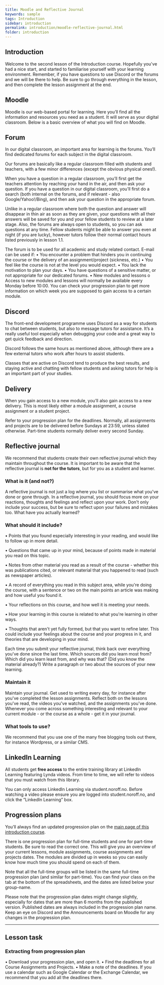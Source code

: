 ```yaml
---
title: Moodle and Reflective Journal
keywords: sample
tags: Introduction
sidebar: introduction
permalink: introduction/moodle-reflective-journal.html
folder: introduction
---
```


## Introduction

Welcome to the second lesson of the Introduction course. Hopefully you've had a nice start, and started to familiarise yourself with your learning environment. Remember, if you have questions to use Discord or the forums and we will be there to help. Be sure to go through everything in the lesson, and then complete the lesson assignment at the end.

## Moodle

Moodle is our web-based portal for learning. Here you’ll find all the information and resources you need as a student. It will serve as your digital classroom. Below is a basic overview of what you will find on Moodle.

## Forum

In our digital classroom, an important area for learning is the forums. You’ll find dedicated forums for each subject in the digital classroom.

Our forums are basically like a regular classroom filled with students and teachers, with a few minor differences (except the obvious physical ones!).

When you have a question in a regular classroom, you’ll first get the teachers attention by reaching your hand in the air, and then ask your question. If you have a question in our digital classroom, you’ll first do a search (both internal on the forums, and if relevant - also Google/Yahoo!/Bing), and then ask your question in the appropriate forum.

Unlike in a regular classroom where both the question and answer will disappear in thin air as soon as they are given, your questions with all their answers will be saved for you and your fellow students to review at a later stage. Also, the forums are always open to students, so you can ask questions at any time. Fellow students might be able to answer you even at night (if you are lucky), however tutors follow their normal contact hours listed previously in lesson 1.1.

The forum is to be used for all academic and study related contact. E-mail can be used if: • You encounter a problem that hinders you in continuing the course or the delivery of an assignment/project (sickness, etc.) • You feel like the course is not at the level you would expect. • You lack the motivation to plan your days. • You have questions of a sensitive matter, or not appropriate for our dedicated forums. • New modules and lessons o Access to new modules and lessons will normally be available every Monday before 10:00. You can check your progression plan to get more information on which week you are supposed to gain access to a certain module.

## Discord

The front-end development programme uses Discord as a way for students to chat between students, but also to message tutors for assistance. It’s a really useful tool especially when debugging your code and a great way to get quick feedback and direction.

Discord follows the same hours as mentioned above, although there are a few external tutors who work after hours to assist students.

Classes that are active on Discord tend to produce the best results, and staying active and chatting with fellow students and asking tutors for help is an important part of your studies.

## Delivery

When you gain access to a new module, you’ll also gain access to a new delivery. This is most likely either a module assignment, a course assignment or a student project.

Refer to your progression plan for the deadlines. Normally, all assignments and projects are to be delivered before Sundays at 23:59, unless stated otherwise. Part-time students normally deliver every second Sunday.

## Reflective journal

We recommend that students create their own reflective journal which they maintain throughout the course. It is important to be aware that the reflective journal is **not for the tutors**, but for you as a student and learner.

### What is it (and not?)

A reflective journal is not just a log where you list or summarise what you've done or gone through. In a reflective journal, you should focus more on your reactions, thoughts and feelings and reflect upon your work. Don't only include your success, but be sure to reflect upon your failures and mistakes too. What have you actually learned?

### What should it include?

• Points that you found especially interesting in your reading, and would like to follow up in more detail.

• Questions that came up in your mind, because of points made in material you read on this topic.

• Notes from other material you read as a result of the course - whether this was publications cited, or relevant material that you happened to read (such as newspaper articles).

• A record of everything you read in this subject area, while you're doing the course, with a sentence or two on the main points an article was making and how useful you found it.

• Your reflections on this course, and how well it is meeting your needs.

• How your learning in this course is related to what you're learning in other ways.

• Thoughts that aren't yet fully formed, but that you want to refine later. This could include your feelings about the course and your progress in it, and theories that are developing in your mind.

Each time you submit your reflective journal, think back over everything you've done since the last time. Which sources did you learn most from? Which did you learn least from, and why was that? (Did you know the material already?) Write a paragraph or two about the sources of your new learning.

### Maintain it

Maintain your journal. Get used to writing every day, for instance after you've completed the lesson assignments. Reflect both on the lessons you've read, the videos you've watched, and the assignments you've done. Whenever you come across something interesting and relevant to your current module - or the course as a whole - get it in your journal.

### What tools to use?

We recommend that you use one of the many free blogging tools out there, for instance Wordpress, or a similar CMS.

## LinkedIn Learning

All students get **free access** to the entire training library at LinkedIn Learning featuring Lynda videos. From time to time, we will refer to videos that you must watch from this library.

You can only access LinkedIn Learning via student.noroff.no. Before watching a video please ensure you are logged into student.noroff.no, and click the “LinkedIn Learning” box.

## Progression plans

You’ll always find an updated progression plan on the [main page of this introduction course](https://lms.noroff.no/mod/folder/view.php?id=14437).

There is one progression plan for full-time students and one for part-time students. Be sure to read the correct one. This will give you an overview of your current lessons, module assignments, course assignments and projects dates. The modules are divided up in weeks so you can easily know how much time you should spend on each of them.

Note that all the full-time groups will be listed in the same full-time progression plan (and similar for part-time). You can find your class on the tab at the bottom of the spreadsheets, and the dates are listed below your group-name.

Please note that the progression plan dates might change slightly, especially for dates that are more than 6 months from the published version. Published dates are always included in the progression plan name. Keep an eye on Discord and the Announcements board on Moodle for any changes in the progression plan.

<hr>

## Lesson task

### Extracting from progression plan

• Download your progression plan, and open it. • Find the deadlines for all Course Assignments and Projects. • Make a note of the deadlines. If you use a calendar such as Google Calendar or the Exchange Calendar, we recommend that you add all the deadlines there.
